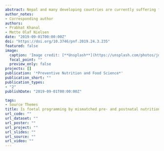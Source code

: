 ```yaml
---
abstract: Nepal and many developing countries are currently suffering from increased prevalence of obesity, type 2 di- abetes, and other metabolic disorders. Unhealthy dietary habits and physical inactivity are traditionally considered as re- sponsible factors for these disorders. The relatively new concept of foetal programming suggests that development of met- abolic diseases later in life may be associated with poor nutritional status in utero, and such phenomenon could be ampli- fied by subsequent exposure to unhealthy diets after birth. We suggest that foetal programming and mismatched nutri- tional situations during foetal and postnatal life are important causative factors for increased prevalence of obesity and metabolic disorders in Nepal. Issues highlighted in this paper may also be relevant to other developing countries with similar socioeconomic status. Undernutrition in foetal life can predispose for visceral fat deposition and may alter dietary preferences towards unhealthy diets, amplifying the risk of nutritional mismatch after birth; this can lead to metabolic disturbances in a number of pathways including glucose and lipid metabolism. Providing attention to early life nutrition could therefore be an important tool to reduce the prevalence of lifestyle diseases in Nepal. Future national health policies should thus include changes in research and intervention activities towards preventing averse early life nutritional pro- gramming. Availability of free-of-cost and mandatory nutritional education and medical services to pregnant women and their families and better management of national health care systems including digitalization of national health data could be viable strategies to achieve these goals.
author_notes:
- Corresponding author
authors:
- Prabhat Khanal
- Mette Olaf Nielsen
date: "2019-09-01T00:00:00Z"
doi: "https://doi.org/10.3746/pnf.2019.24.3.235"
featured: false
image:
  caption: 'Image credit: [**Unsplash**](https://unsplash.com/photos/jdD8gXaTZsc)'
  focal_point: ""
  preview_only: false
projects: []
publication: '*Preventive Nutrition and Food Science*'
publication_short: ""
publication_types:
- "2"
publishDate: "2019-09-01T00:00:00Z"

tags:
- Source Themes
title: Is foetal programming by mismatched pre- and postnatal nutrition contributing to the prevalence of obesity in Nepal?
url_code: ""
url_dataset: ""
url_poster: ""
url_project: ""
url_slides: ""
url_source: ""
url_video: ""
---
```


